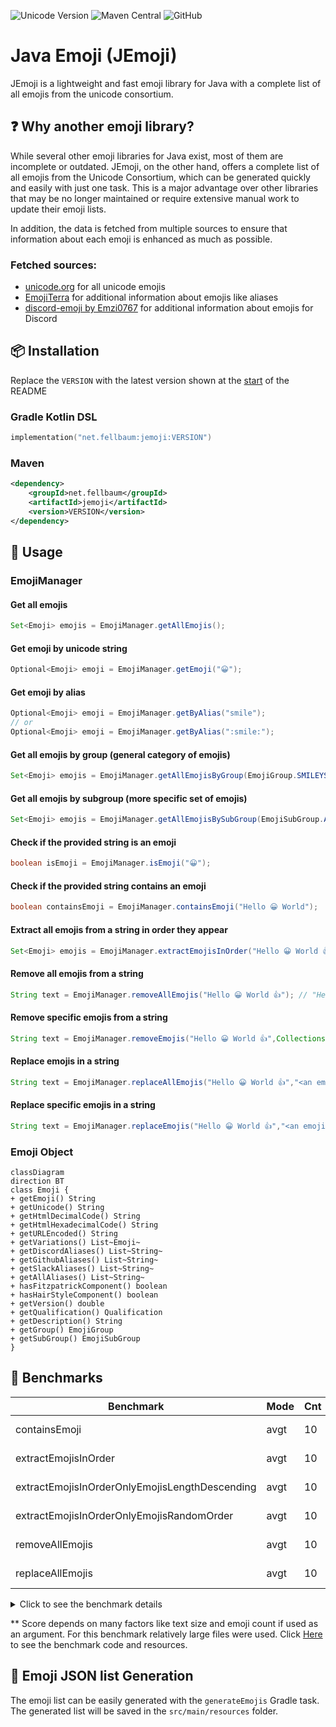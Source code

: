 <a name="startReadme"></a>
![Unicode Version](https://img.shields.io/badge/Unicode_version-15.0-critical?style=for-the-badge)
![Maven Central](https://img.shields.io/maven-central/v/net.fellbaum/jemoji?style=for-the-badge)
![GitHub](https://img.shields.io/github/license/felldo/JEmoji?style=for-the-badge)
# Java Emoji (JEmoji)

JEmoji is a lightweight and fast emoji library for Java with a complete list of all emojis from the unicode consortium. 

## ❓ Why another emoji library?

While several other emoji libraries for Java exist, most of them are incomplete or outdated. JEmoji, on the other
hand, offers a complete list of all emojis from the Unicode Consortium, which can be generated quickly and easily with
just one task. This is a major advantage over other libraries that may be no longer maintained or require extensive
manual work
to update their emoji lists.

In addition, the data is fetched from multiple sources to ensure that information about each emoji is enhanced as much
as possible.

### Fetched sources:

- [unicode.org](https://unicode.org/Public/emoji/latest/emoji-test.txt) for all unicode emojis
- [EmojiTerra](https://emojiterra.com/list/) for additional information about emojis like aliases
- [discord-emoji by Emzi0767](https://gitlab.emzi0767.dev/Emzi0767/discord-emoji) for additional information about
  emojis for Discord

## 📦 Installation

Replace the ``VERSION``  with the latest version shown at the [start](#startReadme) of the README

### Gradle Kotlin DSL

```kotlin
implementation("net.fellbaum:jemoji:VERSION")
```

### Maven

```xml
<dependency>
    <groupId>net.fellbaum</groupId>
    <artifactId>jemoji</artifactId>
    <version>VERSION</version>
</dependency>
```

## 📝 Usage

### EmojiManager

#### Get all emojis

```java
Set<Emoji> emojis = EmojiManager.getAllEmojis();
```

#### Get emoji by unicode string

```java
Optional<Emoji> emoji = EmojiManager.getEmoji("😀");
```

#### Get emoji by alias

```java
Optional<Emoji> emoji = EmojiManager.getByAlias("smile");
// or
Optional<Emoji> emoji = EmojiManager.getByAlias(":smile:");
```

#### Get all emojis by group (general category of emojis)

```java
Set<Emoji> emojis = EmojiManager.getAllEmojisByGroup(EmojiGroup.SMILEYS_AND_EMOTION);
```

#### Get all emojis by subgroup (more specific set of emojis)

```java
Set<Emoji> emojis = EmojiManager.getAllEmojisBySubGroup(EmojiSubGroup.ANIMAL_BIRD);
```

#### Check if the provided string is an emoji

```java
boolean isEmoji = EmojiManager.isEmoji("😀");
```

#### Check if the provided string contains an emoji

```java
boolean containsEmoji = EmojiManager.containsEmoji("Hello 😀 World");
```

#### Extract all emojis from a string in order they appear

```java 
Set<Emoji> emojis = EmojiManager.extractEmojisInOrder("Hello 😀 World 👍"); // [😀, 👍]
```

#### Remove all emojis from a string

```java
String text = EmojiManager.removeAllEmojis("Hello 😀 World 👍"); // "Hello  World "
```

#### Remove specific emojis from a string

```java
String text = EmojiManager.removeEmojis("Hello 😀 World 👍",Collections.singletonList("😀")); // "Hello  World 👍"
```

#### Replace emojis in a string

```java
String text = EmojiManager.replaceAllEmojis("Hello 😀 World 👍","<an emoji was here>"); // "Hello <an emoji was here> World <an emoji was here>"
```

#### Replace specific emojis in a string

```java
String text = EmojiManager.replaceEmojis("Hello 😀 World 👍","<an emoji was here>",Collections.singletonList("😀")); // "Hello <an emoji was here> World 👍"
```

### Emoji Object

```mermaid
classDiagram
direction BT
class Emoji {
+ getEmoji() String
+ getUnicode() String
+ getHtmlDecimalCode() String
+ getHtmlHexadecimalCode() String
+ getURLEncoded() String
+ getVariations() List~Emoji~
+ getDiscordAliases() List~String~
+ getGithubAliases() List~String~
+ getSlackAliases() List~String~
+ getAllAliases() List~String~
+ hasFitzpatrickComponent() boolean
+ hasHairStyleComponent() boolean
+ getVersion() double
+ getQualification() Qualification
+ getDescription() String
+ getGroup() EmojiGroup
+ getSubGroup() EmojiSubGroup
}
```

## 🚀 Benchmarks
| **Benchmark**                                  | **Mode** | **Cnt** | **Score**** | **Error** | **Units** |
|------------------------------------------------|----------|---------|-------------|-----------|-----------|
| containsEmoji                                  | avgt     | 10      | 4,820       | ± 0,051   | ms/op     |
| extractEmojisInOrder                           | avgt     | 10      | 4,841       | ± 0,579   | ms/op     |
| extractEmojisInOrderOnlyEmojisLengthDescending | avgt     | 10      | 8,967       | ± 0,054   | ms/op     |
| extractEmojisInOrderOnlyEmojisRandomOrder      | avgt     | 10      | 9,364       | ± 0,081   | ms/op     |
| removeAllEmojis                                | avgt     | 10      | 7,813       | ± 0,454   | ms/op     |
| replaceAllEmojis                               | avgt     | 10      | 7,213       | ± 0,043   | ms/op     |

<details>

<summary>Click to see the benchmark details</summary>

CPU:  Intel® Core™ i7-13700K

VM version: JDK 1.8.0_372, OpenJDK 64-Bit Server VM, 25.372-b07

Blackhole mode: full + dont-inline hint (auto-detected, use -Djmh.blackhole.autoDetect=false to disable)

Warmup: 5 iterations, 10 s each

Measurement: 5 iterations, 10 s each

Timeout: 10 min per iteration

Threads: 1 thread, will synchronize iterations

Benchmark mode: Average time, time/op
</details>

** Score depends on many factors like text size and emoji count if used as an argument. For this benchmark relatively large files were used. Click [Here](./lib/src/jmh/) to see the benchmark code and resources.

## 💾 Emoji JSON list Generation

The emoji list can be easily generated with the ``generateEmojis`` Gradle task. The generated list will be saved in the
``src/main/resources`` folder.